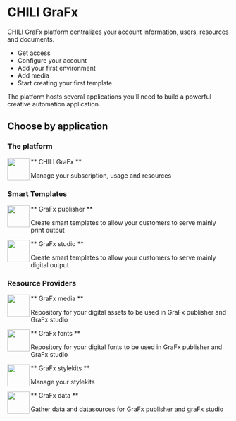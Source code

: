 # CHILI GraFx

CHILI GraFx platform centralizes your account information, users, resources and documents.

- Get access
- Configure your account
- Add your first environment
- Add media
- Start creating your first template

The platform hosts several applications you'll need to build a powerful creative automation application.

## Choose by application

### The platform

<img align="left" width="50" src="https://chilipublishdocs.imgix.net/CHILI_GraFx/app1.png?w=50">
** CHILI GraFx **

Manage your subscription, usage and resources

### Smart Templates

<img align="left" width="50" src="https://chilipublishdocs.imgix.net/CHILI_GraFx/app2.png">
** GraFx publisher **

Create smart templates to allow your customers to serve mainly print output

<img align="left" width="50" src="https://chilipublishdocs.imgix.net/CHILI_GraFx/app3.png">
** GraFx studio **

Create smart templates to allow your customers to serve mainly digital output

### Resource Providers

<img align="left" width="50" src="https://chilipublishdocs.imgix.net/CHILI_GraFx/app4.png">
** GraFx media **

Repository for your digital assets to be used in GraFx publisher and GraFx studio

<img align="left" width="50" src="https://chilipublishdocs.imgix.net/CHILI_GraFx/app5.png">
** GraFx fonts **

Repository for your digital fonts to be used in GraFx publisher and GraFx studio

<img align="left" width="50" src="https://chilipublishdocs.imgix.net/CHILI_GraFx/app1.png">
** GraFx stylekits **

Manage your stylekits

<img align="left" width="50" src="https://chilipublishdocs.imgix.net/CHILI_GraFx/app1.png">
** GraFx data **

Gather data and datasources for GraFx publisher and graFx studio